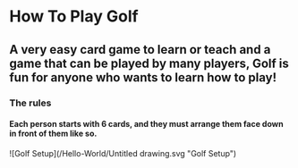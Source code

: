
# How To Play Golf

## A very easy card game to learn or teach and a game that can be played by many players, Golf is fun for anyone who wants to learn how to play!

### The rules
#### Each person starts with 6 cards, and they must arrange them face down in front of them like so. 

![Golf Setup](/Hello-World/Untitled drawing.svg "Golf Setup")
